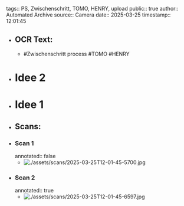 tags:: PS, Zwischenschritt, TOMO, HENRY, upload
public:: true
author:: Automated Archive
source:: Camera
date:: 2025-03-25
timestamp:: 12:01:45

- ## OCR Text:
	- #Zwischenschritt
	  process
	  #TOMO
	  #HENRY
- # Idee 2
- # Idee 1
- ## Scans:
- ### Scan 1
  annotated:: false
	- ![./assets/scans/2025-03-25T12-01-45-5700.jpg](./assets/scans/2025-03-25T12-01-45-5700.jpg)
- ### Scan 2
  annotated:: true
	- ![./assets/scans/2025-03-25T12-01-45-6597.jpg](./assets/scans/2025-03-25T12-01-45-6597.jpg)